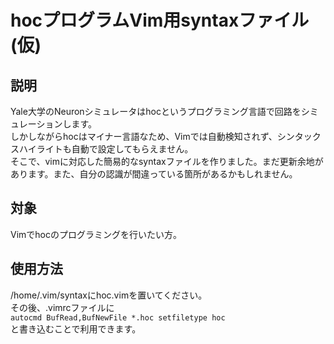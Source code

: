 # hocプログラムVim用syntaxファイル(仮)

## 説明
Yale大学のNeuronシミュレータはhocというプログラミング言語で回路をシミュレーションします。  
しかしながらhocはマイナー言語なため、Vimでは自動検知されず、シンタックスハイライトも自動で設定してもらえません。  
そこで、vimに対応した簡易的なsyntaxファイルを作りました。まだ更新余地があります。また、自分の認識が間違っている箇所があるかもしれません。  

## 対象
Vimでhocのプログラミングを行いたい方。

## 使用方法
/home/.vim/syntaxにhoc.vimを置いてください。  
その後、.vimrcファイルに  
`autocmd BufRead,BufNewFile *.hoc setfiletype hoc`  
と書き込むことで利用できます。

